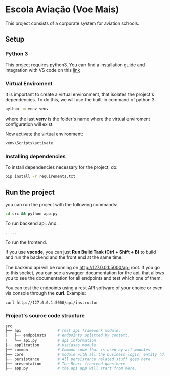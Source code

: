# Escola Aviação (Voe Mais)

This project consists of a corporate system for aviation schools.

## Setup

### Python 3

This project requires python3. You can find a installation guide and integration with VS code on this [link](https://code.visualstudio.com/docs/python/python-tutorial)

### Virtual Enviroment

It is important to create a virtual environment, that isolates the project's dependencies. To do this, we will use the built-in command of python 3:

```cmd
python -m venv venv
```

where the last **venv** is the folder's name where the virtual enviroment configuration will exist.

Now activate the virtual environment:

```cmd
venv\Scripts\activate
```

### Installing dependencies

To install dependencies necessary for the project, do:

```cmd
pip install -r requirements.txt
```

## Run the project

you can run the project with the following commands:

```cmd
cd src && python app.py
```

To run backend api. And:

```cmd
.....
```

To run the frontend.

If you use **vscode**, you can just **Run Build Task (Ctrl + Shift + B)** to build and run the backend and the front end at the same time.

The backend api will be running on http://127.0.0.1:5000/api root. If you go to this socket, you can see a swagger documentation for the api, that allows you to see the documentation for all endpoints and test which one of them.

You can test the endpoints using a rest API software of your choice or even via console through the **curl**. Example:

```bash
curl http://127.0.0.1:5000/api/instructor
```

### Project's source code structure

```python
src
├── api                # rest api framework module.
|   ├── endpoinsts     # endpoints splitted by context.
|   └── api.py         # api information
├── application        # UseCases module.
├── common             # Common code that is used by all modules
├── core               # module with all the business logic, entity (domain) models.
├── persistance        # All persistance related stuff goes here.
├── presentation       # The React frontend goes here.
├── app.py             # the api app will start from here.
```